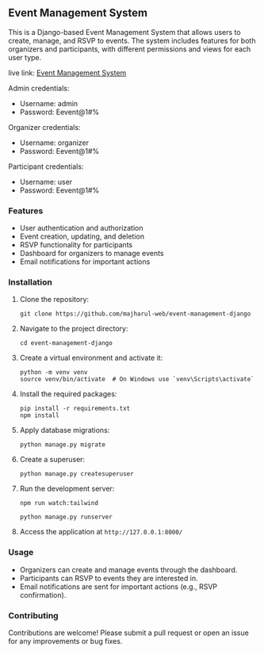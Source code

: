 ## Event Management System

This is a Django-based Event Management System that allows users to create, manage, and RSVP to events. The system includes features for both organizers and participants, with different permissions and views for each user type.

live link: [Event Management System](https://event-management-django-2.onrender.com/)

Admin credentials:

- Username: admin
- Password: Eevent@1#%

Organizer credentials:

- Username: organizer
- Password: Eevent@1#%

Participant credentials:

- Username: user
- Password: Eevent@1#%

### Features

- User authentication and authorization
- Event creation, updating, and deletion
- RSVP functionality for participants
- Dashboard for organizers to manage events
- Email notifications for important actions

### Installation

1. Clone the repository:

   ```
   git clone https://github.com/majharul-web/event-management-django
   ```

2. Navigate to the project directory:

   ```
   cd event-management-django
   ```

3. Create a virtual environment and activate it:

   ```
   python -m venv venv
   source venv/bin/activate  # On Windows use `venv\Scripts\activate`
   ```

4. Install the required packages:

   ```
   pip install -r requirements.txt
   npm install
   ```

5. Apply database migrations:

   ```
   python manage.py migrate
   ```

6. Create a superuser:

   ```
   python manage.py createsuperuser
   ```

7. Run the development server:

   ```
   npm run watch:tailwind
   ```

   ```
   python manage.py runserver
   ```

8. Access the application at `http://127.0.0.1:8000/`

### Usage

- Organizers can create and manage events through the dashboard.
- Participants can RSVP to events they are interested in.
- Email notifications are sent for important actions (e.g., RSVP confirmation).

### Contributing

Contributions are welcome! Please submit a pull request or open an issue for any improvements or bug fixes.
